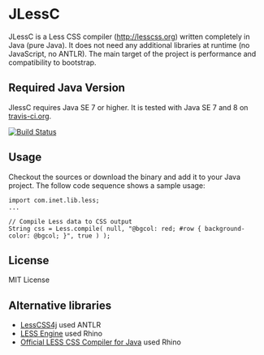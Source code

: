 JLessC
======

JLessC is a Less CSS compiler (http://lesscss.org) written completely in Java (pure Java). It does not need any additional libraries at runtime (no JavaScript, no ANTLR). The main target of the project is performance and compatibility to bootstrap.

Required Java Version
----
JlessC requires Java SE 7 or higher. It is tested with Java SE 7 and 8 on <a href="https://travis-ci.org/i-net-software/jlessc">travis-ci.org</a>. 

[![Build Status](https://travis-ci.org/i-net-software/jlessc.svg)](https://travis-ci.org/i-net-software/jlessc)

Usage
----
Checkout the sources or download the binary and add it to your Java project. The follow code sequence shows a sample usage:

    import com.inet.lib.less;
    ...
    
    // Compile Less data to CSS output
    String css = Less.compile( null, "@bgcol: red; #row { background-color: @bgcol; }", true ) );

License
----
MIT License

Alternative libraries
----
+ <a href="https://github.com/localmatters/lesscss4j">LessCSS4j</a> used ANTLR
+ <a href="https://github.com/asual/lesscss-engine">LESS Engine</a> used Rhino
+ <a href="https://github.com/marceloverdijk/lesscss-java">Official LESS CSS Compiler for Java</a> used Rhino
